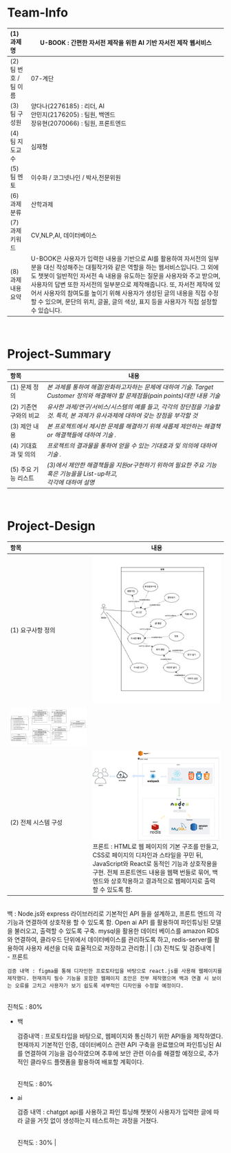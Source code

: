 
# Team-Info
| (1) 과제명 | U-BOOK : 간편한 자서전 제작을 위한 AI 기반 자서전 제작 웹서비스
|:---  |---  |
| (2) 팀 번호 / 팀 이름 | 07-계단 |
| (3) 팀 구성원 | 양다나(2276185) : 리더, AI <br> 안민지(2176205) : 팀원, 백엔드 <br> 장유현(2070066) : 팀원, 프론트엔드 |
| (4) 팀 지도교수 | 심재형 |
| (5) 팀 멘토 | 이수화 / 코그넷나인 / 박사,전문위원 |
| (6) 과제 분류 | 산학과제 |
| (7) 과제 키워드 | CV,NLP,AI, 데이터베이스 |
| (8) 과제 내용 요약 | U-BOOK은 사용자가 입력한 내용을 기반으로 AI를 활용하여 자서전의 일부분을 대신 작성해주는 대필작가와 같은 역할을 하는 웹서비스입니다. 그 외에도 챗봇이 일반적인 자서전 속 내용을 유도하는 질문을 사용자와 주고 받으며, 사용자의 답변 또한 자서전의 일부분으로 제작해줍니다. 또, 자서전 제작에 있어서 사용자의 참여도를 높이기 위해 사용자가 생성된 글의 내용을 직접 수정할 수 있으며, 문단의 위치, 글꼴, 글의 색상, 표지 등을 사용자가 직접 설정할 수 있습니다.

<br>

# Project-Summary
| 항목 | 내용 |
|:---  |---  |
| (1) 문제 정의 | *본 과제를 통하여 해결/완화하고자하는 문제에 대하여 기술. Target Customer 정의와 해결해야 할 문제점들(pain points)대한 내용 기술*  |
| (2) 기존연구와의 비교 | *유사한 과제/연구/서비스/시스템의 예를 들고, 각각의 장단점을 기술할 것. 특히, 본 과제가 유사과제에 대하여 갖는 장점을 부각할 것* |
| (3) 제안 내용 | *본 프로젝트에서 제시한 문제를 해결하기 위해 새롭제 제안하는 해결책 or 해결책들에 대하여 기술 .* |
| (4) 기대효과 및 의의 | *프로젝트의 결과물을 통하여 얻을 수 있는 기대효과 및 의의에 대하여 기술 .* |
| (5) 주요 기능 리스트 | *(3)에서 제안한 해결책들을 지원or구현하기 위하여 필요한 주요 기능 혹은 기능을을 List-up하고, <br> 각각에 대하여 설명* |

<br>
 
# Project-Design
| 항목 | 내용 |
|:---  |---  |
| (1) 요구사항 정의 |<img src="https://github.com/jangyouhyun/Stairs/blob/main/%E1%84%8C%E1%85%A9%E1%86%AF%E1%84%91%E1%85%B3%20%E1%84%8B%E1%85%B2%E1%84%89%E1%85%B3%E1%84%8F%E1%85%A6%E1%84%8B%E1%85%B5%E1%84%89%E1%85%B3%20%E1%84%83%E1%85%A1%E1%84%8B%E1%85%B5%E1%84%8B%E1%85%A5%E1%84%80%E1%85%B3%E1%84%85%E1%85%A2%E1%86%B7%20(1).jpg?raw=true?raw=true" width="100%" height="100%"> <br>
<img src="https://github.com/jangyouhyun/Stairs/blob/main/IMG_2110.JPG.png?raw=true" width="100%" height="100%" > <br>|
| (2) 전체 시스템 구성 | <img src="https://github.com/jangyouhyun/Stairs/blob/main/%E1%84%8C%E1%85%A6%E1%84%86%E1%85%A9%E1%86%A8%20%E1%84%8B%E1%85%A5%E1%86%B9%E1%84%82%E1%85%B3%E1%86%AB%20%E1%84%83%E1%85%A1%E1%84%8B%E1%85%B5%E1%84%8B%E1%85%A5%E1%84%80%E1%85%B3%E1%84%85%E1%85%A2%E1%86%B7.jpg?raw=true" width="100%" height="100%" > <br> 프론트 : HTML로 웹 페이지의 기본 구조를 만들고, CSS로 페이지의 디자인과 스타일을 꾸민 뒤, JavaScript와 React로 동적인 기능과 상호작용을 구현. 전체 프론트엔드 내용을 웹팩 번들로 묶어, 백엔드와 상호작용하고 결과적으로 웹페이지로 출력할 수 있도록 함. 
<br>
백 : Node.js와 express 라이브러리로 기본적인 API 들을 설계하고, 프론트 엔드의 각 기능과 연결하여 상호작용 할 수 있도록 함. Open ai API 를 활용하여 파인튜닝된 모델을 불러오고, 출력할 수 있도록 구축. mysql을 활용한 데이터 베이스를 amazon RDS와 연결하여, 클라우드 단위에서 데이터베이스를 관리하도록 하고, redis-server를 활용하여 사용자 세션을 더욱 효율적으로 저장하고 관리함.|
| (3) 진척도 및 검증내역 | <br>- 프론트<br>
    
    검증 내역 : figma를 통해 디자인한 프로토타입을 바탕으로 react.js를 사용해 웹페이지를 제작했다. 현재까지 필수 기능을 포함한 웹페이지 초안은 전부 제작했으며 백과 연결 시 보이는 오류를 고치고 사용자가 보기 쉽도록 세부적인 디자인을 수정할 예정이다.
    
   <br> 진척도 : 80%<br>
    
- 백<br>
    
    검증내역 : 프로토타입을 바탕으로, 웹페이지와 통신하기 위한 API들을 제작하였다. 현재까지 기본적인 인증, 데이터베이스 관련 API 구축을 완료했으며 파인튜닝된 AI 를 연결하여 기능을 검수하였으며 추후에 보안 관련 이슈를 해결할 예정으로, 추가적인 클라우드 플랫폼을 활용하여 배포할 계획이다.
    
   <br> 진척도 : 80%<br>
    
- ai<br>
    
    검증 내역 : chatgpt api를 사용하고 파인 튜닝해 챗봇이 사용자가 입력한 글에 따라 글을 거짓 없이 생성하는지 테스트하는 과정을 거쳤다.
    
   <br> 진척도 : 30% |<br>

<br>
